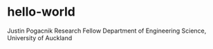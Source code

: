 # hello-world
Justin Pogacnik
Research Fellow 
Department of Engineering Science, University of Auckland
